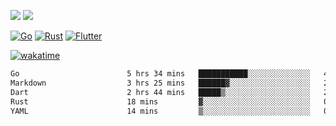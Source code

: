 [![](https://img.shields.io/badge/Windows_11-Pro-292e33?style=flat-square&logo=windows&logoColor=ffffff)](https://www.microsoft.com/en-us/windows/)
[![](https://img.shields.io/badge/macOS-Sonoma-292e33?style=flat-square&logo=apple&logoColor=ffffff)](https://www.apple.com/macbook-pro/) 

[![Go](https://img.shields.io/badge/-Go-DEA584?style=flat&logo=go&logoColor=000000)](https://golang.org/)
[![Rust](https://img.shields.io/badge/-Rust-DEA584?style=flat&logo=rust&logoColor=000000)](https://www.rust-lang.org)
[![Flutter](https://img.shields.io/badge/-Flutter-DEA584?style=flat&logo=flutter&logoColor=000000)](https://flutter.dev/)

[![wakatime](https://wakatime.com/badge/user/9bb0c784-91ca-4b5c-8e9c-b13ece0f7b09.svg)](https://wakatime.com/@9bb0c784-91ca-4b5c-8e9c-b13ece0f7b09)


<!--START_SECTION:waka-->

```txt
Go                        5 hrs 34 mins   ███████████░░░░░░░░░░░░░░   43.71 %
Markdown                  3 hrs 25 mins   ██████▓░░░░░░░░░░░░░░░░░░   26.86 %
Dart                      2 hrs 44 mins   █████▒░░░░░░░░░░░░░░░░░░░   21.54 %
Rust                      18 mins         ▓░░░░░░░░░░░░░░░░░░░░░░░░   02.45 %
YAML                      14 mins         ▒░░░░░░░░░░░░░░░░░░░░░░░░   01.93 %
```

<!--END_SECTION:waka-->
